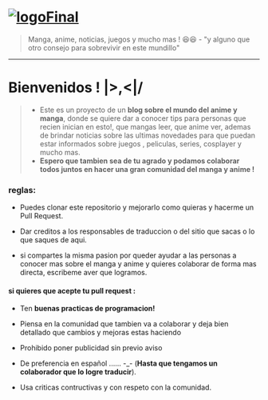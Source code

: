 #   [![logoFinal](https://i.pinimg.com/originals/01/5e/8d/015e8def9eb1f5e4098263a9d6ae790c.png "logoFinal")](https://i.pinimg.com/originals/01/5e/8d/015e8def9eb1f5e4098263a9d6ae790c.png "logoFinal")
> Manga,  anime, noticias, juegos y mucho mas ! 😆😆   - "y alguno que otro consejo para sobrevivir en este mundillo"

----

# Bienvenidos ! |>,<|/
> - Este es un proyecto de un **blog sobre el mundo del anime y manga**, donde se quiere dar a conocer tips para personas que recien inician en esto!, que mangas leer, que anime ver, ademas de brindar noticias sobre las ultimas novedades para que puedan estar informados sobre juegos , peliculas, series, cosplayer y mucho mas.
> - **Espero que tambien sea de tu agrado y podamos colaborar todos juntos en hacer una gran comunidad del manga y anime !**

### reglas:

- Puedes clonar este repositorio y mejorarlo como quieras y hacerme un Pull Request.

- Dar creditos a los responsables  de traduccion o del sitio que sacas o lo que saques de aqui.

- si compartes la misma pasion por queder ayudar a las personas a conocer mas sobre el manga y anime y quieres  colaborar de forma mas directa, escribeme aver que logramos.

#### si quieres que acepte tu pull request :
-  Ten **buenas practicas de programacion!**

- Piensa en la comunidad que tambien va a colaborar y deja bien detallado que cambios y mejoras estas haciendo

- Prohibido poner publicidad sin previo aviso

- De preferencia en español ...... -_- (**Hasta que tengamos un colaborador que lo logre traducir**).

- Usa criticas contructivas y con respeto con la comunidad.